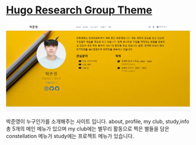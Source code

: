 # [Hugo Research Group Theme](https://github.com/Tarae0419/Tarae.github.io)

[![Screenshot](./preview.png)](https://hugoblox.com/hugo-themes/)

박준영이 누구인가를 소개해주는 사이트 입니다. about, profile, my club, study,info 총 5개의 메인 메뉴가 있으며 my club에는 별무리 활동으로 찍은 별들을 담은 constellation 메뉴가 study에는 프로젝트 메뉴가 있습니다.
